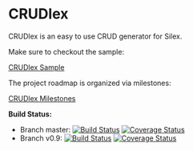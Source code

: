 CRUDlex
==========

CRUDlex is an easy to use CRUD generator for Silex.

Make sure to checkout the sample:

[CRUDlex Sample](https://github.com/philiplb/CRUDlexSample)

The project roadmap is organized via milestones:

[CRUDlex Milestones](https://github.com/philiplb/CRUDlex/milestones)

**Build Status:**
- Branch master:
    [![Build Status](https://travis-ci.org/philiplb/CRUDlex.svg?branch=master)](https://travis-ci.org/philiplb/CRUDlex)
    [![Coverage Status](https://coveralls.io/repos/philiplb/CRUDlex/badge.png?branch=master)](https://coveralls.io/r/philiplb/CRUDlex?branch=master)
- Branch v0.9:
    [![Build Status](https://travis-ci.org/philiplb/CRUDlex.svg?branch=v0.9)](https://travis-ci.org/philiplb/CRUDlex)
    [![Coverage Status](https://coveralls.io/repos/philiplb/CRUDlex/badge.png?branch=v0.9)](https://coveralls.io/r/philiplb/CRUDlex?branch=v0.9)
